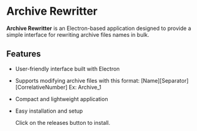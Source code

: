 # Archive Rewritter

**Archive Rewritter** is an Electron-based application designed to provide a simple interface for rewriting archive files names in bulk.

## Features

- User-friendly interface built with Electron
- Supports modifying archive files with this format: [Name][Separator][CorrelativeNumber] Ex: Archive_1
- Compact and lightweight application
- Easy installation and setup

  Click on the releases button to install.
